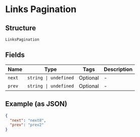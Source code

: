 
# Links Pagination

## Structure

`LinksPagination`

## Fields

| Name | Type | Tags | Description |
|  --- | --- | --- | --- |
| `next` | `string \| undefined` | Optional | - |
| `prev` | `string \| undefined` | Optional | - |

## Example (as JSON)

```json
{
  "next": "next8",
  "prev": "prev2"
}
```

